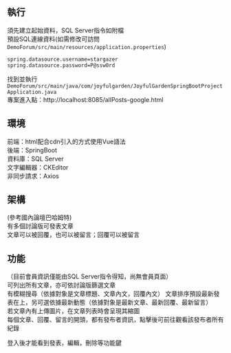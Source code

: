 ## 執行  
須先建立起始資料，SQL Server指令如附檔   
預設SQL連線資料(如需修改可訪問`DemoForum/src/main/resources/application.properties`)  
```
spring.datasource.username=stargazer
spring.datasource.password=P@ssw0rd
```
找到並執行 `DemoForum/src/main/java/com/joyfulgarden/JoyfulGardenSpringBootProjectApplication.java`  
專案進入點：http://localhost:8085/allPosts-google.html  

## 環境
前端：html配合cdn引入的方式使用Vue語法  
後端：SpringBoot  
資料庫：SQL Server  
文字編輯器：CKEditor  
非同步請求：Axios  

## 架構  
(參考國內論壇巴哈姆特)  
有多個討論版可發表文章  
文章可以被回覆，也可以被留言；回覆可以被留言  

## 功能  
（目前會員資訊僅能由SQL Server指令得知，尚無會員頁面）  
可列出所有文章，亦可依討論版篩選文章  
有模糊搜尋（依據對象是文章標題、文章內文，回覆內文）
文章排序預設最新發表在上，另可選依據最新動態（依據對象是最新文章、最新回覆、最新留言）  
若文章內有上傳圖片，在文章列表時會呈現其縮圖  
每個文章、回覆、留言的開頭，都有發布者資訊，點擊後可前往觀看該發布者所有紀錄  

登入後才能看到發表，編輯，刪除等功能鍵
